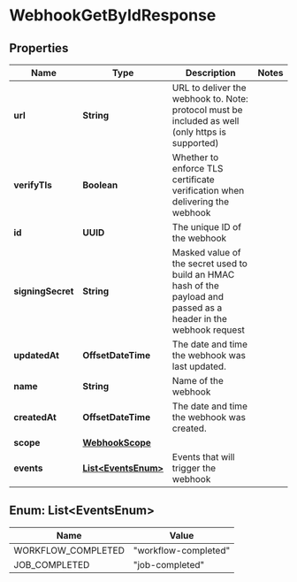 

# WebhookGetByIdResponse


## Properties

| Name | Type | Description | Notes |
|------------ | ------------- | ------------- | -------------|
|**url** | **String** | URL to deliver the webhook to. Note: protocol must be included as well (only https is supported) |  |
|**verifyTls** | **Boolean** | Whether to enforce TLS certificate verification when delivering the webhook |  |
|**id** | **UUID** | The unique ID of the webhook |  |
|**signingSecret** | **String** | Masked value of the secret used to build an HMAC hash of the payload and passed as a header in the webhook request |  |
|**updatedAt** | **OffsetDateTime** | The date and time the webhook was last updated. |  |
|**name** | **String** | Name of the webhook |  |
|**createdAt** | **OffsetDateTime** | The date and time the webhook was created. |  |
|**scope** | [**WebhookScope**](WebhookScope.md) |  |  |
|**events** | [**List&lt;EventsEnum&gt;**](#List&lt;EventsEnum&gt;) | Events that will trigger the webhook |  |



## Enum: List&lt;EventsEnum&gt;

| Name | Value |
|---- | -----|
| WORKFLOW_COMPLETED | &quot;workflow-completed&quot; |
| JOB_COMPLETED | &quot;job-completed&quot; |



